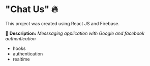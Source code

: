 # "Chat Us" 🔥 

This project was created using React JS and Firebase.

📌 **Description:** *Messsaging application with Google and facebook authentication*

- hooks
- authentication
- realtime
